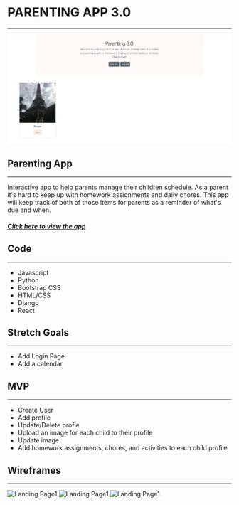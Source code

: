 # PARENTING APP 3.0
******
![Landing Page](https://github.com/MGoss115/parentingapp/blob/main/parenting_django/image/WireFrame4.jpeg)

## Parenting App
********************
Interactive app to help parents manage their children schedule. As a parent it's hard to keep up with homework assignments and daily chores. This app will keep track of both of those items for parents as a reminder of what's due and when. 

##### [Click here to view the app](https://parenting-v3-frontend.herokuapp.com)

## Code 
*************
- Javascript 
- Python
- Bootstrap CSS
- HTML/CSS
- Django
- React


## Stretch Goals 
****************
- Add Login Page 
- Add a calendar 

## MVP
********
- Create User
- Add profile
- Update/Delete profle
- Upload an image for each child to their profile
- Update image 
- Add homework assignments, chores, and activities to each child profile

## Wireframes
**************
![Landing Page1](image/WireFramepj4.jpg)
![Landing Page1](image/WireFrame4.jpg)
![Landing Page1](image/WireFramep4.jpg)
